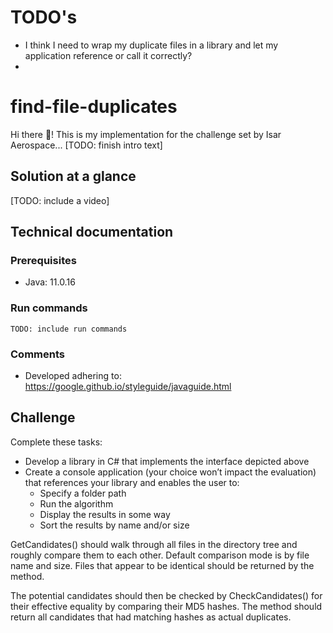 # TODO's
- I think I need to wrap my duplicate files in a library and let my application reference or call it correctly?
- 

# find-file-duplicates
Hi there :wave:!
This is my implementation for the challenge set by Isar Aerospace... [TODO: finish intro text]

## Solution at a glance
[TODO: include a video]

## Technical documentation
### Prerequisites
- Java: 11.0.16

### Run commands
```
TODO: include run commands
```

### Comments
- Developed adhering to: https://google.github.io/styleguide/javaguide.html

## Challenge
Complete these tasks:
- Develop a library in C# that implements the interface depicted above
- Create a console application (your choice won’t impact the evaluation) that references your library and enables the user to:
  - Specify a folder path
  - Run the algorithm
  - Display the results in some way
  - Sort the results by name and/or size
  
GetCandidates() should walk through all files in the directory tree and roughly compare them to each other. Default comparison mode is by file name and size. Files that appear to be identical should be returned by the method.

The potential candidates should then be checked by CheckCandidates() for their effective equality by comparing their MD5 hashes. The method should return all candidates that had matching hashes as actual duplicates.